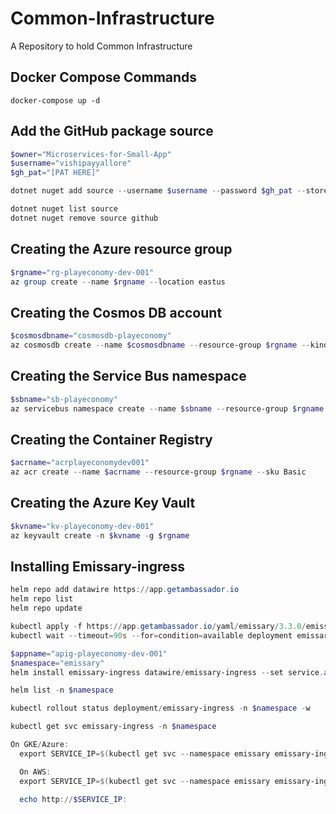 # Common-Infrastructure

A Repository to hold Common Infrastructure

## Docker Compose Commands

```dockercompose
docker-compose up -d
```

## Add the GitHub package source

```powershell
$owner="Microservices-for-Small-App"
$username="vishipayyallore"
$gh_pat="[PAT HERE]"

dotnet nuget add source --username $username --password $gh_pat --store-password-in-clear-text --name gHmicroservices "https://nuget.pkg.github.com/$owner/index.json"

dotnet nuget list source
dotnet nuget remove source github
```

## Creating the Azure resource group

```powershell
$rgname="rg-playeconomy-dev-001"
az group create --name $rgname --location eastus
```

## Creating the Cosmos DB account

```powershell
$cosmosdbname="cosmosdb-playeconomy"
az cosmosdb create --name $cosmosdbname --resource-group $rgname --kind MongoDB --enable-free-tier
```

## Creating the Service Bus namespace

```powershell
$sbname="sb-playeconomy"
az servicebus namespace create --name $sbname --resource-group $rgname --sku Standard 
```

## Creating the Container Registry

```powershell
$acrname="acrplayeconomydev001"
az acr create --name $acrname --resource-group $rgname --sku Basic
```

## Creating the Azure Key Vault

```powershell
$kvname="kv-playeconomy-dev-001"
az keyvault create -n $kvname -g $rgname
```

## Installing Emissary-ingress

```powershell
helm repo add datawire https://app.getambassador.io
helm repo list
helm repo update

kubectl apply -f https://app.getambassador.io/yaml/emissary/3.3.0/emissary-crds.yaml
kubectl wait --timeout=90s --for=condition=available deployment emissary-apiext -n emissary-system 

$appname="apig-playeconomy-dev-001"
$namespace="emissary"
helm install emissary-ingress datawire/emissary-ingress --set service.annotations."service\.beta\.kubernetes\.io/azure-dns-label-name"=$appname -n $namespace --create-namespace 

helm list -n $namespace

kubectl rollout status deployment/emissary-ingress -n $namespace -w

kubectl get svc emissary-ingress -n $namespace

On GKE/Azure:
  export SERVICE_IP=$(kubectl get svc --namespace emissary emissary-ingress -o jsonpath='{.status.loadBalancer.ingress[0].ip}')

  On AWS:
  export SERVICE_IP=$(kubectl get svc --namespace emissary emissary-ingress -o jsonpath='{.status.loadBalancer.ingress[0].hostname}')

  echo http://$SERVICE_IP:
```
